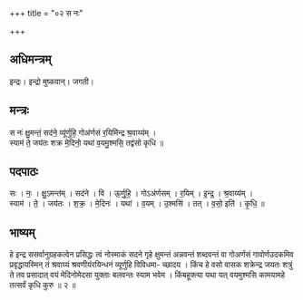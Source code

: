 +++
title = "०२ स नः"

+++
## अधिमन्त्रम्
इन्द्रः। इन्द्रो मुष्कवान्। जगती।

## मन्त्रः
स नः॑ क्षु॒मन्तं॒ सद॑ने॒ व्यू॑र्णुहि॒ गोअ॑र्णसं र॒यिमि॑न्द्र श्र॒वाय्य॑म् ।  
स्याम॑ ते॒ जय॑तः शक्र मे॒दिनो॒ यथा॑ व॒यमु॒श्मसि॒ तद्व॑सो कृधि ॥

## पदपाठः
सः । नः॒ । क्षु॒ऽमन्त॑म् । सद॑ने । वि । ऊ॒र्णु॒हि॒ । गोऽअ॑र्णसम् । र॒यिम् । इ॒न्द्र॒ । श्र॒वाय्य॑म् ।  
स्याम॑ । ते॒ । जय॑तः । श॒क्र॒ । मे॒दिनः॑ । यथा॑ । व॒यम् । उ॒श्मसि॑ । तत् । व॒सो॒ इति॑ । कृ॒धि॒ ॥

## भाष्यम्
हे इन्द्र ससर्वानुग्रहकत्वेन प्रसिद्धः त्वं नोस्माकं सदने गृहे क्षुमन्तं अन्नवन्तं शब्दवन्तं वा गोअर्णसं गावोर्णउदकमिव प्रवृद्धायस्मिन् तं श्रवाय्यं श्रवणीयंरयिन्धनं व्यूर्णुहि विविधमा- च्छादय । किंच हे वसो वासक शक्रेन्द्र जयतः शत्रुं ते तव प्रसादात् वयं मेदिनोमेदसा युक्ताः बलवन्तः स्याम भवेम । किंबहूक्त्या यथा यत् वयमुश्मसि कामयामहे तत्सर्वं कृधि कुरु ॥ २ ॥